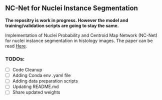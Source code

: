 ## NC-Net for Nuclei Instance Segmentation
**The repositry is work in progress. However the model and training/validation scripts are going to stay the same.**

Implementation of Nuclei Probability and Centroid Map Network (NC-Net) for nuclei instance segmentation in histology images. The paper can be read [Here](https://link.springer.com/article/10.1007/s00521-023-08503-2).

### TODOs:
- [ ] Code Cleanup
- [ ] Adding Conda env .yaml file
- [ ] Adding data preparation scripts
- [ ] Updating README.md
- [ ] Share updated weights
